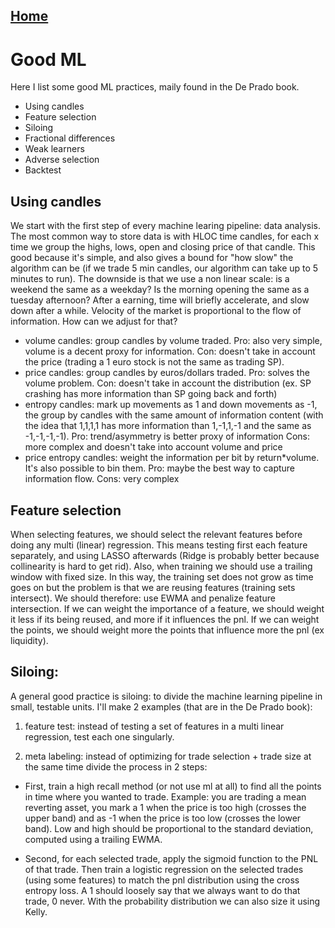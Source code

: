 ## [Home](../README.md)

# Good ML 

Here I list some good ML practices, maily found in the De Prado book.
- Using candles
- Feature selection
- Siloing 
- Fractional differences
- Weak learners
- Adverse selection
- Backtest

## Using candles

We start with the first step of every machine learing pipeline: data analysis. The most common way to store data is with HLOC time candles, for each x time we group the highs, lows, open and closing price of that candle. This good because it's simple, and also gives a bound for "how slow" the algorithm can be (if we trade 5 min candles, our algorithm can take up to 5 minutes to run). The downside is that we use a non linear scale: is a weekend the same as a weekday? Is the morning opening the same as a tuesday afternoon? After a earning, time will briefly accelerate, and slow down after a while. Velocity of the market is proportional to the flow of information. How can we adjust for that?

- volume candles: group candles by volume traded. Pro: also very simple, volume is a decent proxy for information. Con: doesn't take in account the price (trading a 1 euro stock is not the same as trading SP).
- price candles: group candles by euros/dollars traded. Pro: solves the volume problem. Con: doesn't take in account the distribution (ex. SP crashing has more information than SP going back and forth)
- entropy candles: mark up movements as 1 and down movements as -1, the group by candles with the same amount of information content (with the idea that 1,1,1,1 has more information than 1,-1,1,-1 and the same as -1,-1,-1,-1). Pro: trend/asymmetry is better proxy of information Cons: more complex and doesn't take into account volume and price
- price entropy candles: weight the information per bit by return*volume. It's also possible to bin them. Pro: maybe the best way to capture information flow. Cons: very complex


## Feature selection

When selecting features, we should select the relevant features before doing any multi (linear) regression. This means testing first each feature separately, and using LASSO afterwards (Ridge is probably better because collinearity is hard to get rid). Also, when training we should use a trailing window with fixed size. In this way, the training set does not grow as time goes on but the problem is that we are reusing features (training sets intersect). We should therefore: use EWMA and penalize feature intersection. If we can weight the importance of a feature, we should weight it less if its being reused, and more if it influences the pnl. If we can weight the points, we should weight more the points that influence more the pnl (ex liquidity).

## Siloing:

A general good practice is siloing: to divide the machine learning pipeline in small, testable units. I'll make 2 examples (that are in the De Prado book):

1) feature test: instead of testing a set of features in a multi linear regression, test each one singularly.

2) meta labeling: instead of optimizing for trade selection + trade size at the same time divide the process in 2 steps:

 - First, train a high recall method (or not use ml at all) to find all the points in time where you wanted to trade. Example: you are trading a mean reverting asset, you mark a 1 when the price is too high (crosses the upper band) and as -1 when the price is too low (crosses the lower band). Low and high should be proportional to the standard deviation, computed using a trailing EWMA.

 - Second, for each selected trade, apply the sigmoid function to the PNL of that trade. Then train a logistic regression on the selected trades (using some features) to match the pnl distribution using the cross entropy loss. A 1 should loosely say that we always want to do that trade, 0 never. With the probability distribution we can also size it using Kelly. 